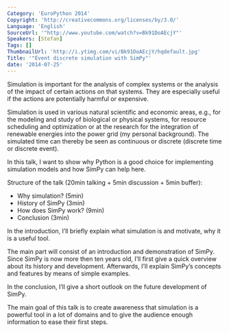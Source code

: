 ```yaml
---
Category: 'EuroPython 2014'
Copyright: 'http://creativecommons.org/licenses/by/3.0/'
Language: 'English'
SourceUrl: '"http://www.youtube.com/watch?v=Bk91DoAEcjY"'
Speakers: [Stefan]
Tags: []
ThumbnailUrl: 'http://i.ytimg.com/vi/Bk91DoAEcjY/hqdefault.jpg'
Title: '"Event discrete simulation with SimPy"'
date: '2014-07-25'
---
```

Simulation is important for the analysis of complex systems or the analysis of
the impact of certain actions on that systems. They are especially useful if
the actions are potentially harmful or expensive.

Simulation is used in various natural scientific and economic areas, e.g., for
the modeling and study of biological or physical systems, for resource
scheduling and optimization or at the research for the integration of renewable
energies into the power grid (my personal background). The simulated time can
thereby be seen as continuous or discrete (discrete time or discrete event).

In this talk, I want to show why Python is a good choice for implementing
simulation models and how SimPy can help here.

Structure of the talk (20min talking + 5min discussion + 5min buffer):

- Why simulation? (5min)
- History of SimPy (3min)
- How does SimPy work? (9min)
- Conclusion (3min)

In the introduction, I’ll briefly explain what simulation is and motivate, why
it is a useful tool.

The main part will consist of an introduction and demonstration of SimPy. Since
SimPy is now more then ten years old, I’ll first give a quick overview about
its history and development. Afterwards, I’ll explain SimPy’s concepts and
features by means of simple examples.

In the conclusion, I’ll give a short outlook on the future development of
SimPy.

The main goal of this talk is to create awareness that simulation is a powerful
tool in a lot of domains and to give the audience enough information to ease
their first steps.